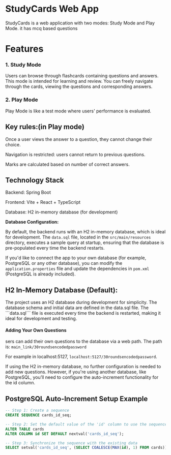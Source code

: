 <h1>StudyCards Web App</h1>

StudyCards is a web application with two modes: Study Mode and Play Mode.
it has mcq based questions

<h1>Features</h1>

<h3>1. Study Mode</h3>

Users can browse through flashcards containing questions and answers.
This mode is intended for learning and review.
You can freely navigate through the cards, viewing the questions and corresponding answers.

<h3>2. Play Mode</h3>

Play Mode is like a test mode where users' performance is evaluated.


<h2>Key rules:(in Play mode)</h2>

Once a user views the answer to a question, they cannot change their choice.

Navigation is restricted: users cannot return to previous questions.

Marks are calculated based on number of correct answers.


<h2>Technology Stack</h2>

Backend: Spring Boot

Frontend: Vite + React + TypeScript

Database: H2 in-memory database (for development)


**Database Configuration:**

By default, the backend runs with an H2 in-memory database, which is ideal for development. The ```data.sql``` file, located in the ```src/main/resources``` directory, executes a sample query at startup, ensuring that the database is pre-populated every time the backend restarts.

If you'd like to connect the app to your own database (for example, PostgreSQL or any other database), you can modify the ```application.properties``` file and update the dependencies in ```pom.xml``` (PostgreSQL is already included).


<h2>H2 In-Memory Database (Default):</h2>
The project uses an H2 database during development for simplicity.
The database schema and initial data are defined in the data.sql file.
The ```data.sql``` file is executed every time the backend is restarted, making it ideal for development and testing.

<h4>Adding Your Own Questions</h4>

sers can add their own questions to the database via a web path. The path is:
```main_link/30roundsencodedpassword```

For example in localhost:5127, ```localhost:5127/30roundsencodedpassword```.

If using the H2 in-memory database, no further configuration is needed to add new questions. However, if you're using another database, like PostgreSQL, you’ll need to configure the auto-increment functionality for the id column.

<h2>PostgreSQL Auto-Increment Setup Example</h2>

```sql
-- Step 1: Create a sequence
CREATE SEQUENCE cards_id_seq;

-- Step 2: Set the default value of the 'id' column to use the sequence
ALTER TABLE cards 
ALTER COLUMN id SET DEFAULT nextval('cards_id_seq'); 

-- Step 3: Synchronize the sequence with the existing data
SELECT setval('cards_id_seq', (SELECT COALESCE(MAX(id), 1) FROM cards)); 
```
